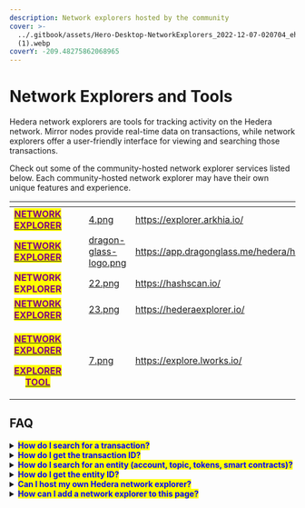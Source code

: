 ```yaml
---
description: Network explorers hosted by the community
cover: >-
  ../.gitbook/assets/Hero-Desktop-NetworkExplorers_2022-12-07-020704_ehza
  (1).webp
coverY: -209.48275862068965
---
```


# Network Explorers and Tools

Hedera network explorers are tools for tracking activity on the Hedera network. Mirror nodes provide real-time data on transactions, while network explorers offer a user-friendly interface for viewing and searching those transactions.

Check out some of the community-hosted network explorer services listed below. Each community-hosted network explorer may have their own unique features and experience.

<table data-view="cards"><thead><tr><th align="center"></th><th data-hidden></th><th data-hidden></th><th data-hidden data-card-cover data-type="files"></th><th data-hidden data-card-target data-type="content-ref"></th><th data-hidden></th><th data-hidden></th></tr></thead><tbody><tr><td align="center"><a href="https://explorer.arkhia.io/#/mainnet/dashboard"><mark style="color:purple;"><strong>NETWORK EXPLORER</strong></mark></a></td><td></td><td></td><td><a href="../.gitbook/assets/4.png">4.png</a></td><td><a href="https://explorer.arkhia.io/">https://explorer.arkhia.io/</a></td><td></td><td></td></tr><tr><td align="center"><a href="https://app.dragonglass.me/hedera/home"><mark style="color:purple;"><strong>NETWORK EXPLORER</strong></mark></a></td><td></td><td></td><td><a href="../.gitbook/assets/dragon-glass-logo.png">dragon-glass-logo.png</a></td><td><a href="https://app.dragonglass.me/hedera/home">https://app.dragonglass.me/hedera/home</a></td><td></td><td></td></tr><tr><td align="center"><mark style="color:purple;"><strong>NETWORK EXPLORER</strong></mark></td><td></td><td></td><td><a href="../.gitbook/assets/22.png">22.png</a></td><td><a href="https://hashscan.io/">https://hashscan.io/</a></td><td></td><td></td></tr><tr><td align="center"><a href="https://hederaexplorer.io/"><mark style="color:purple;"><strong>NETWORK EXPLORER</strong></mark></a></td><td></td><td></td><td><a href="../.gitbook/assets/23.png">23.png</a></td><td><a href="https://hederaexplorer.io/">https://hederaexplorer.io/</a></td><td></td><td></td></tr><tr><td align="center"><p><a href="https://explore.lworks.io/"><mark style="color:purple;"><strong>NETWORK EXPLORER</strong></mark></a></p><p><a href="https://www.lworks.io/"><mark style="color:purple;"><strong>EXPLORER TOOL</strong></mark></a></p></td><td></td><td></td><td><a href="../.gitbook/assets/7.png">7.png</a></td><td><a href="https://explore.lworks.io/">https://explore.lworks.io/</a></td><td></td><td></td></tr></tbody></table>

## FAQ

<details>

<summary><mark style="color:blue;"><strong>How do I search for a transaction?</strong></mark></summary>

To search for a specific transaction, you can use the unique transaction ID.

The transaction ID should look something like this: `0.0.48750443@1671560120.085845879`

</details>

<details>

<summary><mark style="color:blue;"><strong>How do I get the transaction ID?</strong></mark></summary>

The transaction ID can be automatically generated by the SDK, manually created and associated with a transaction, or obtained from the receipt or record after the transaction has been processed. It serves as a unique identifier for the transaction and can be used to search for and view its details.

</details>

<details>

<summary><mark style="color:blue;"><strong>How do I search for an entity (account, topic, tokens, smart contracts)?</strong></mark></summary>

You can search by the unique ID of the entity you are looking for. The entity ID format is `0.0.entityNumber`.

For example, `0.0.2` is an account ID and you search for that account using that ID.

</details>

<details>

<summary><mark style="color:blue;"><strong>How do I get the entity ID?</strong></mark></summary>

Entity IDs are returned in the receipt of the transaction that created them. Entities include accounts, topics, smart contracts, schedules, and tokens.\
\
For example, if you create a new account using the `AccountCreateTransaction` in the SDK, you can get the new account ID from the transaction receipt.

</details>

<details>

<summary><mark style="color:blue;"><strong>Can I host my own Hedera network explorer?</strong></mark></summary>

Yes, you can! You can create your own custom Hedera network explorer using the [Mirror Node REST APIs](../sdks-and-apis/rest-api/) or take a look at the [Hedera Mirror Node Explorer](https://github.com/hashgraph/hedera-mirror-node-explorer) open-source project.

</details>

<details>

<summary><mark style="color:blue;"><strong>How can I add a network explorer to this page?</strong></mark></summary>

To add a network explorer to this page, refer to the [contributing guide](../support-and-community/contributing-guide/) and open an issue in the `hedera-docs` [repository](https://github.com/hashgraph/hedera-docs). Please include the following information within the issue:

* Network explorer name
* Link to network explorer
* High-resolution logo

</details>
